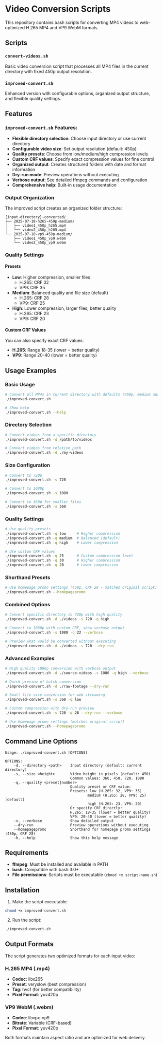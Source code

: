 # Video Conversion Scripts

This repository contains bash scripts for converting MP4 videos to web-optimized H.265 MP4 and VP9 WebM formats.

## Scripts

### `convert-videos.sh`
Basic video conversion script that processes all MP4 files in the current directory with fixed 450p output resolution.

### `improved-convert.sh`
Enhanced version with configurable options, organized output structure, and flexible quality settings.

## Features

### `improved-convert.sh` Features:
- **Flexible directory selection**: Choose input directory or use current directory
- **Configurable video size**: Set output resolution (default: 450p)
- **Quality presets**: Choose from low/medium/high compression levels
- **Custom CRF values**: Specify exact compression values for fine control
- **Organized output**: Creates structured folders with date and format information
- **Dry-run mode**: Preview operations without executing
- **Verbose output**: See detailed ffmpeg commands and configuration
- **Comprehensive help**: Built-in usage documentation

### Output Organization
The improved script creates an organized folder structure:
```
{input-directory}-converted/
├── 2025-07-18-h265-450p-medium/
│   ├── video1_450p_h265.mp4
│   └── video2_450p_h265.mp4
└── 2025-07-18-vp9-450p-medium/
    ├── video1_450p_vp9.webm
    └── video2_450p_vp9.webm
```

### Quality Settings

#### Presets
- **Low**: Higher compression, smaller files
  - H.265: CRF 32
  - VP9: CRF 35
- **Medium**: Balanced quality and file size (default)
  - H.265: CRF 28
  - VP9: CRF 25
- **High**: Lower compression, larger files, better quality
  - H.265: CRF 23
  - VP9: CRF 20

#### Custom CRF Values
You can also specify exact CRF values:
- **H.265**: Range 18-35 (lower = better quality)
- **VP9**: Range 20-40 (lower = better quality)

## Usage Examples

### Basic Usage
```bash
# Convert all MP4s in current directory with defaults (450p, medium quality)
./improved-convert.sh

# Show help
./improved-convert.sh --help
```

### Directory Selection
```bash
# Convert videos from a specific directory
./improved-convert.sh -d /path/to/videos

# Convert videos from relative path
./improved-convert.sh -d ./my-videos
```

### Size Configuration
```bash
# Convert to 720p
./improved-convert.sh -s 720

# Convert to 1080p
./improved-convert.sh -s 1080

# Convert to 360p for smaller files
./improved-convert.sh -s 360
```

### Quality Settings
```bash
# Use quality presets
./improved-convert.sh -q low     # Higher compression
./improved-convert.sh -q medium  # Balanced (default)
./improved-convert.sh -q high    # Lower compression

# Use custom CRF values
./improved-convert.sh -q 25      # Custom compression level
./improved-convert.sh -q 30      # Higher compression
./improved-convert.sh -q 20      # Lower compression
```

### Shorthand Presets
```bash
# Use homepage promo settings (450p, CRF 28 - matches original script)
./improved-convert.sh --homepagepromo
```

### Combined Options
```bash
# Convert specific directory to 720p with high quality
./improved-convert.sh -d ./videos -s 720 -q high

# Convert to 1080p with custom CRF, show verbose output
./improved-convert.sh -s 1080 -q 22 --verbose

# Preview what would be converted without executing
./improved-convert.sh -d ./videos -s 720 --dry-run
```

### Advanced Examples
```bash
# High quality 1080p conversion with verbose output
./improved-convert.sh -d ./source-videos -s 1080 -q high --verbose

# Quick preview of batch conversion
./improved-convert.sh -d ./raw-footage --dry-run

# Small file size conversion for web streaming
./improved-convert.sh -s 360 -q low

# Custom compression with dry-run preview
./improved-convert.sh -s 720 -q 28 --dry-run --verbose

# Use homepage promo settings (matches original script)
./improved-convert.sh --homepagepromo
```

## Command Line Options

```
Usage: ./improved-convert.sh [OPTIONS]

OPTIONS:
    -d, --directory <path>    Input directory (default: current directory)
    -s, --size <height>       Video height in pixels (default: 450)
                              Common values: 360, 450, 720, 1080
    -q, --quality <preset|number>
                              Quality preset or CRF value:
                              Presets: low (H.265: 32, VP9: 35)
                                      medium (H.265: 28, VP9: 25) [default]
                                      high (H.265: 23, VP9: 20)
                              Or specify CRF directly:
                              H.265: 18-35 (lower = better quality)
                              VP9: 20-40 (lower = better quality)
    -v, --verbose             Show detailed output
    --dry-run                 Preview operations without executing
    --homepagepromo           Shorthand for homepage promo settings (450p, CRF 28)
    -h, --help                Show this help message
```

## Requirements

- **ffmpeg**: Must be installed and available in PATH
- **bash**: Compatible with bash 3.0+
- **File permissions**: Scripts must be executable (`chmod +x script-name.sh`)

## Installation

1. Make the script executable:
```bash
chmod +x improved-convert.sh
```

2. Run the script:
```bash
./improved-convert.sh
```

## Output Formats

The script generates two optimized formats for each input video:

### H.265 MP4 (.mp4)
- **Codec**: libx265
- **Preset**: veryslow (best compression)
- **Tag**: hvc1 (for better compatibility)
- **Pixel Format**: yuv420p

### VP9 WebM (.webm)
- **Codec**: libvpx-vp9
- **Bitrate**: Variable (CRF-based)
- **Pixel Format**: yuv420p

Both formats maintain aspect ratio and are optimized for web delivery.